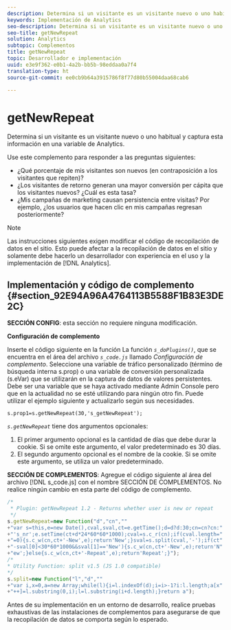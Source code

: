 ```yaml
---
description: Determina si un visitante es un visitante nuevo o uno habitual y captura esta información en una variable de Analytics.
keywords: Implementación de Analytics
seo-description: Determina si un visitante es un visitante nuevo o uno habitual y captura esta información en una variable de Analytics.
seo-title: getNewRepeat
solution: Analytics
subtopic: Complementos
title: getNewRepeat
topic: Desarrollador e implementación
uuid: e3e9f362-e0b1-4a2b-bb5b-98eddaa0a7f4
translation-type: ht
source-git-commit: ee0cb9b64a3915786f8f77d80b55004daa68cab6

---
```



# getNewRepeat

Determina si un visitante es un visitante nuevo o uno habitual y captura esta información en una variable de Analytics.

Use este complemento para responder a las preguntas siguientes:

* ¿Qué porcentaje de mis visitantes son nuevos (en contraposición a los visitantes que repiten)?
* ¿Los visitantes de retorno generan una mayor conversión per cápita que los visitantes nuevos? ¿Cuál es esta tasa?
* ¿Mis campañas de marketing causan persistencia entre visitas? Por ejemplo, ¿los usuarios que hacen clic en mis campañas regresan posteriormente?

>[!NOTE]
>
>Las instrucciones siguientes exigen modificar el código de recopilación de datos en el sitio. Esto puede afectar a la recopilación de datos en el sitio y solamente debe hacerlo un desarrollador con experiencia en el uso y la implementación de [!DNL Analytics].

## Implementación y código de complemento {#section_92E94A96A4764113B5588F1B83E3DE2C}

**SECCIÓN CONFIG**: esta sección no requiere ninguna modificación.

**Configuración de complemento**

Inserte el código siguiente en la función La función *`s_doPlugins()`*, que se encuentra en el área del archivo *`s_code.js`* llamado *Configuración de complemento*. Seleccione una variable de tráfico personalizado (término de búsqueda interna s.prop) o una variable de conversión personalizada (s.eVar) que se utilizarán en la captura de datos de valores persistentes. Debe ser una variable que se haya activado mediante Admin Console pero que en la actualidad no se esté utilizando para ningún otro fin. Puede utilizar el ejemplo siguiente y actualizarlo según sus necesidades.

`s.prop1=s.getNewRepeat(30,'s_getNewRepeat');`

*`s.getNewRepeat`* tiene dos argumentos opcionales:

1. El primer argumento opcional es la cantidad de días que debe durar la cookie. Si se omite este argumento, el valor predeterminado es 30 días.
1. El segundo argumento opcional es el nombre de la cookie. Si se omite este argumento, se utiliza un valor predeterminado.

**SECCIÓN DE COMPLEMENTOS**: Agregue el código siguiente al área del archivo [!DNL s_code.js] con el nombre SECCIÓN DE COMPLEMENTOS. No realice ningún cambio en esta parte del código de complemento.

```js
/* 
 * Plugin: getNewRepeat 1.2 - Returns whether user is new or repeat 
 */ 
s.getNewRepeat=new Function("d","cn","" 
+"var s=this,e=new Date(),cval,sval,ct=e.getTime();d=d?d:30;cn=cn?cn:" 
+"'s_nr';e.setTime(ct+d*24*60*60*1000);cval=s.c_r(cn);if(cval.length=" 
+"=0){s.c_w(cn,ct+'-New',e);return'New';}sval=s.split(cval,'-');if(ct" 
+"-sval[0]<30*60*1000&&sval[1]=='New'){s.c_w(cn,ct+'-New',e);return'N" 
+"ew';}else{s.c_w(cn,ct+'-Repeat',e);return'Repeat';}"); 
/* 
* Utility Function: split v1.5 (JS 1.0 compatible) 
*/ 
s.split=new Function("l","d","" 
+"var i,x=0,a=new Array;while(l){i=l.indexOf(d);i=i>-1?i:l.length;a[x" 
+"++]=l.substring(0,i);l=l.substring(i+d.length);}return a");
```

Antes de su implementación en un entorno de desarrollo, realice pruebas exhaustivas de las instalaciones de complementos para asegurarse de que la recopilación de datos se comporta según lo esperado.
